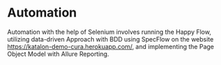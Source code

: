 # Automation
Automation with the help of Selenium involves running the Happy Flow, utilizing data-driven Approach with BDD using SpecFlow on the website https://katalon-demo-cura.herokuapp.com/, and implementing the Page Object Model with Allure Reporting.
